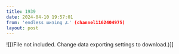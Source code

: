 ```yaml
---
title: 1939
date: 2024-04-10 19:57:01
from: 'endless шизing ⍼' (channel1162404975)
layout: post
---
```


![[(File not included. Change data exporting settings to download.)]]


